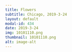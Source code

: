 ```yaml
---
title: Flowers
subtitle: Chicago, 2019-3-24
layout: default
modal-id: 434
date: 2019-3-24
img: 10101110.png
thumbnail: 10101110.png
alt: image-alt
---
```

